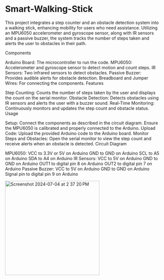 # Smart-Walking-Stick
This project integrates a step counter and an obstacle detection system into a walking stick, enhancing mobility for users who need assistance. Utilizing an MPU6050 accelerometer and gyroscope sensor, along with IR sensors and a passive buzzer, the system tracks the number of steps taken and alerts the user to obstacles in their path.

Components

Arduino Board: The microcontroller to run the code.
MPU6050: Accelerometer and gyroscope sensor to detect motion and count steps.
IR Sensors: Two infrared sensors to detect obstacles.
Passive Buzzer: Provides audible alerts for obstacle detection.
Breadboard and Jumper Wires: For connecting the components.
Features

Step Counting: Counts the number of steps taken by the user and displays the count on the serial monitor.
Obstacle Detection: Detects obstacles using IR sensors and alerts the user with a buzzer sound.
Real-Time Monitoring: Continuously monitors and updates the step count and obstacle status.
Usage

Setup: Connect the components as described in the circuit diagram. Ensure the MPU6050 is calibrated and properly connected to the Arduino.
Upload Code: Upload the provided Arduino code to the Arduino board.
Monitor Steps and Obstacles: Open the serial monitor to view the step count and receive alerts when an obstacle is detected.
Circuit Diagram

MPU6050:
VCC to 3.3V or 5V on Arduino
GND to GND on Arduino
SCL to A5 on Arduino
SDA to A4 on Arduino
IR Sensors:
VCC to 5V on Arduino
GND to GND on Arduino
OUT1 to digital pin 8 on Arduino
OUT2 to digital pin 7 on Arduino
Passive Buzzer:
VCC to 5V on Arduino
GND to GND on Arduino
Signal pin to digital pin 9 on Arduino

<img width="308" alt="Screenshot 2024-07-04 at 2 37 20 PM" src="https://github.com/VSaiSatvik/Smart-Walking-Stick/assets/121491690/440e8d4f-47f9-4ee8-8a6c-3d7e9d2367c1">

